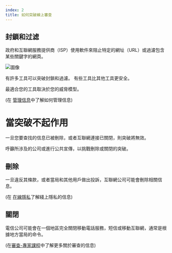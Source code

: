 ```yaml
---
index: 2
title: 如何突破線上審查
---
```

## 封鎖和过滤

政府和互聯網服務提供商（ISP）使用軟件來阻止特定的網址（URL）或過濾包含某些關鍵字的網頁。

![圖像](internetb1.png)

有許多工具可以突破封鎖和過濾。 有些工具比其他工具更安全。

最適合您的工具取決於您的威脅模型。

(在 [管理信息](umbrella://information/managing-information)中了解如何管理信息)

# 當突破不起作用

一旦您要查找的信息已被刪除，或者互聯網連接已關閉，則突破將無效。

呼籲所涉及的公司或進行公共宣傳，以挑戰刪除或關閉的突破。

## 刪除

一旦違反其條款，或者當局和其他用戶做出投訴，互聯網公司可能會刪除相關信息。

(在 [在線隱私](umbrella://communications/online-privacy)了解綫上隱私的信息)

## 關閉

電信公司可能會在一個地區完全關閉移動電話服務，短信或移動互聯網，通常是根據地方當局的命令。

(在[審查-專家課程](umbrella://communications/censorship/expert)中了解更多關於審查的信息)